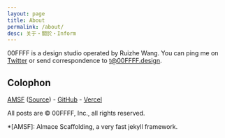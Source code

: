 ```yaml
---
layout: page
title: About
permalink: /about/
desc: 关于・關於・Inform
---
```


00FFFF is a design studio operated by Ruizhe Wang. You can ping me on [Twitter](https://twitter.com/_00FFFF) or send correspondence to [t@00FFFF.design](mailto:t@00FFFF.studio).

## Colophon

[AMSF](https://sparanoid.com/lab/amsf/) ([Source](https://github.com/sparanoid/sparanoid.com)) -
[GitHub](https://github.com/) -
[Vercel](https://vercel.com/)

All posts are &copy; 00FFFF, Inc., all rights reserved.

*[AMSF]: Almace Scaffolding, a very fast jekyll framework.